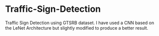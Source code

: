 # Traffic-Sign-Detection
Traffic Sign Detection using GTSRB dataset. I have used a CNN based on the LeNet Architecture but slightly modified to produce a better result.
